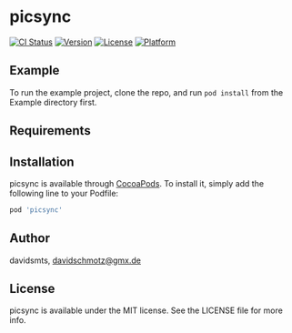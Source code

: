 # picsync

[![CI Status](https://img.shields.io/travis/davidsmts/picsync.svg?style=flat)](https://travis-ci.org/davidsmts/picsync)
[![Version](https://img.shields.io/cocoapods/v/picsync.svg?style=flat)](https://cocoapods.org/pods/picsync)
[![License](https://img.shields.io/cocoapods/l/picsync.svg?style=flat)](https://cocoapods.org/pods/picsync)
[![Platform](https://img.shields.io/cocoapods/p/picsync.svg?style=flat)](https://cocoapods.org/pods/picsync)

## Example

To run the example project, clone the repo, and run `pod install` from the Example directory first.

## Requirements

## Installation

picsync is available through [CocoaPods](https://cocoapods.org). To install
it, simply add the following line to your Podfile:

```ruby
pod 'picsync'
```

## Author

davidsmts, davidschmotz@gmx.de

## License

picsync is available under the MIT license. See the LICENSE file for more info.
